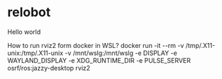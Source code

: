 # relobot
Hello world

How to run rviz2 form docker in WSL?
docker run -it --rm -v /tmp/.X11-unix:/tmp/.X11-unix -v /mnt/wslg:/mnt/wslg -e DISPLAY  -e WAYLAND_DISPLAY -e XDG_RUNTIME_DIR -e PULSE_SERVER  osrf/ros:jazzy-desktop rviz2